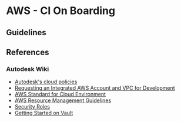 # AWS - CI On Boarding

## Guidelines

## References
### Autodesk Wiki
- [Autodesk's cloud policies](https://wiki.autodesk.com/display/DOJO/Autodesk+Cloud+Policies)
- [Requesting an Integrated AWS Account and VPC for Development](https://wiki.autodesk.com/display/DOJO/Requesting+an+Integrated+AWS+Account+and+VPC+for+Development)
- [AWS Standard for Cloud Environment](https://wiki.autodesk.com/display/DOJO/AWS+Standards+for+Cloud+Environments)
- [AWS Resource Management Guidelines](https://wiki.autodesk.com/display/DOJO/AWS+Resource+Management+Guidelines)
- [Security Roles](https://wiki.autodesk.com/display/DOJO/Integrated+Account+Security+Roles)
- [Getting Started on Vault](https://wiki.autodesk.com/display/DOJO/Getting+Started+on+HCVault#tab-HC+Vault+CLI)
<!--stackedit_data:
eyJoaXN0b3J5IjpbODc5MjIwNjY2XX0=
-->